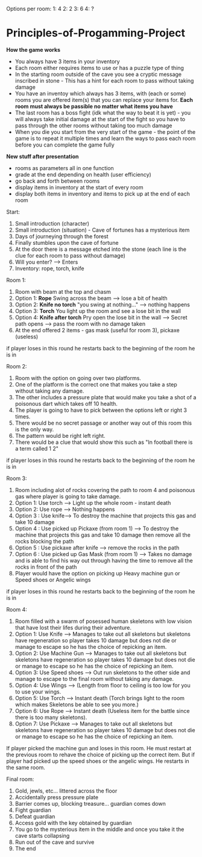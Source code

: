 Options per room:
1: 4
2: 2
3: 6
4: ?


# Principles-of-Progamming-Project
**How the game works**
- You always have 3 items in your inventory
- Each room either requires items to use or has a puzzle type of thing
- In the starting room outside of the cave you see a cryptic message inscribed in stone - This has a hint for each room to pass without taking damage
- You have an inventoy which always has 3 items, with (each or some) rooms you are offered item(s) that you can replace your items for. **Each room must always be passible no matter what items you have**
- The last room has a boss fight (idk what the way to beat it is yet) - you will always take initial damage at the start of the fight so you have to pass through the other rooms without taking too much damage
- When you die you start from the very start of the game - the point of the game is to repeat it multiple times and learn the ways to pass each room before you can complete the game fully

**New stuff after presentation**
- rooms as parameters all in one function
- grade at the end depending on health (user efficiency)
- go back and forth between rooms
- display items in inventory at the start of every room
- display both items in inventory and items to pick up at the end of each room

Start:
  1. Small introduction (character)
  2. Small introduction (situation) - Cave of fortunes has a mysterious item
  3. Days of journeying through the forest
  4. Finally stumbles upon the cave of fortune
  5. At the door there is a message etched into the stone (each line is the clue for each room to pass without damage)
  6. Will you enter? --> Enters
  7. Inventory: rope, torch, knife

Room 1: 
  1. Room with beam at the top and chasm
  2. Option 1: **Rope** Swing across the beam --> lose a bit of health 
  3. Option 2: **Knife no torch** "you swing at nothing..." --> nothing happens
  4. Option 3: **Torch** You light up the room and see a lose bit in the wall
  5. Option 4: **Knife after torch** Pry open the lose bit in the wall --> Secret path opens --> pass the room with no damage taken
  6. At the end offered 2 items - gas mask (useful for room 3), pickaxe (useless)

if player loses in this round he restarts back to the beginning of the room he is in

Room 2:
  1. Room with the option on going over two platforms.
  2. One of the platform is the correct one that makes you take a step without taking any damage.
  3. The other includes a pressure plate that would make you take a shot of a poisonous dart which takes off 10 health.
  4. The player is going to have to pick between the options left or right 3 times.
  5. There would be no secret passage or another way out of this room this is the only way.
  6. The pattern would be right left right.
  7. There would be a clue that would show this such as "In football there is a term called 1 2"

if player loses in this round he restarts back to the beginning of the room he is in

Room 3:
  1. Room including  alot of rocks covering the path to room 4 and poisonous gas where player is going to take damage.
  2. Option 1: Use torch --> Light up the whole room - instant death
  3. Option 2: Use rope --> Nothing happens
  4. Option 3 : Use knife--> To destroy the machine that projects this gas and take 10 damage
  5. Option 4 : Use picked up Pickaxe (from room 1) --> To destroy the machine that projects this gas and take 10 damage then remove all the rocks blocking the path
  6. Option 5 : Use pickaxe after knife --> remove the rocks in the path
  7. Option 6 : Use picked up Gas Mask (from room 1) --> Takes no damage and is able to find his way out through having the time to remove all the rocks in front of the path
  8. Player would have the option on picking up Heavy machine gun or Speed shoes or Angelic wings

if player loses in this round he restarts back to the beginning of the room he is in

Room 4:
  1. Room filled with a swarm of posessed human skeletons with low vision that have lost their lifes during their adventure.
  2. Option 1: Use Knife --> Manages to take out all skeletons but skeletons have regeneration so player takes 10 damage but does not die or manage to escape so he has the choice of repicking an item.
  3. Option 2: Use Machine Gun --> Manages to take out all skeletons but skeletons have regeneration so player takes 10 damage but does not die or manage to escape so he has the choice of repicking an item.
  4. Option 3: Use Speed shoes --> Out run skeletons to the other side and manage to escape to the final room without taking any damage.
  5. Option 4: Use Wings -->  (Length from floor to ceiling is too low for you to use your wings.
  6. Option 5: Use Torch --> Instant death (Torch brings light to the room which makes Skeletons be able to see you more.)
  7. Option 6: Use Rope --> Instant death (Useless item for the battle since there is too many skeletons).
  8. Option 7: Use Pickaxe --> Manages to take out all skeletons but skeletons have regeneration so player takes 10 damage but does not die or manage to escape so he has the choice of repicking an item.

If player picked the machine gun and loses in this room. He must restart at the previous room to rehave the choice of picking up the correct item.
But if player had picked up the speed shoes or the angelic wings. He restarts in the same room.

Final room:
  1. Gold, jewls, etc... littered across the floor
  2. Accidentally press pressure plate
  3. Barrier comes up, blocking treasure... guardian comes down
  4. Fight guardian
  5. Defeat guardian
  6. Access gold with the key obtained by guardian
  7. You go to the mysterious item in the middle and once you take it the cave starts collapsing
  8. Run out of the cave and survive
  9. The end
